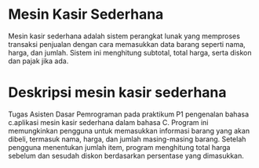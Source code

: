 # Mesin Kasir Sederhana
Mesin kasir sederhana adalah sistem perangkat lunak yang memproses transaksi penjualan dengan cara memasukkan data barang seperti nama, harga, dan jumlah. Sistem ini menghitung subtotal, total harga, serta diskon dan pajak jika ada.
# Deskripsi mesin kasir sederhana
Tugas Asisten Dasar Pemrograman pada praktikum P1 pengenalan bahasa c.aplikasi mesin kasir sederhana dalam bahasa C. Program ini memungkinkan pengguna untuk memasukkan informasi barang yang akan dibeli, termasuk nama, harga, dan jumlah masing-masing barang. Setelah pengguna menentukan jumlah item, program menghitung total harga sebelum dan sesudah diskon berdasarkan persentase yang dimasukkan.
